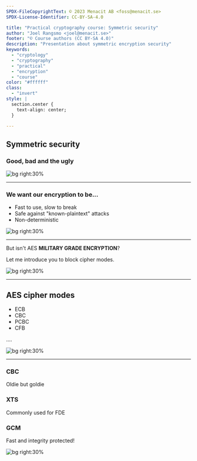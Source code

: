 ```yaml
---
SPDX-FileCopyrightText: © 2023 Menacit AB <foss@menacit.se>
SPDX-License-Identifier: CC-BY-SA-4.0

title: "Practical cryptography course: Symmetric security"
author: "Joel Rangsmo <joel@menacit.se>"
footer: "© Course authors (CC BY-SA 4.0)"
description: "Presentation about symmetric encryption security"
keywords:
  - "cryptology"
  - "cryptography"
  - "practical"
  - "encryption"
  - "course"
color: "#ffffff"
class:
  - "invert"
style: |
  section.center {
    text-align: center;
  }

---
```

<!-- _footer: "%ATTRIBUTION_PREFIX% Scott Skippy (CC BY-SA 2.0)" -->
## Symmetric security
### Good, bad and the ugly

![bg right:30%](images/08-dice.jpg)

---
<!-- _footer: "%ATTRIBUTION_PREFIX% Scott Skippy (CC BY-SA 2.0)" -->
### We want our encryption to be...
- Fast to use, slow to break
- Safe against "known-plaintext" attacks  
- Non-deterministic

![bg right:30%](images/08-dice.jpg)

---
<!-- _footer: "%ATTRIBUTION_PREFIX% Scott Skippy (CC BY-SA 2.0)" -->
But isn't AES **MILITARY GRADE ENCRYPTION**?  
  
Let me introduce you to block cipher modes.

![bg right:30%](images/08-dice.jpg)

---
<!-- _footer: "%ATTRIBUTION_PREFIX% Scott Skippy (CC BY-SA 2.0)" -->
## AES cipher modes
- ECB
- CBC
- PCBC
- CFB

....

![bg right:30%](images/08-dice.jpg)

---
<!-- _footer: "%ATTRIBUTION_PREFIX% Scott Skippy (CC BY-SA 2.0)" -->
### CBC
Oldie but goldie

### XTS
Commonly used for FDE

### GCM
Fast and integrity protected!

![bg right:30%](images/08-dice.jpg)
